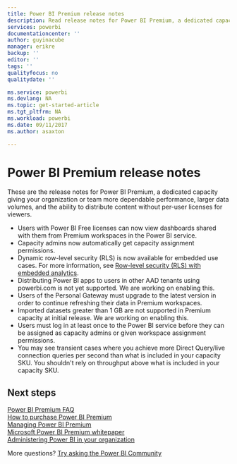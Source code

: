 ```yaml
---
title: Power BI Premium release notes
description: Read release notes for Power BI Premium, a dedicated capacity for your organization or team.
services: powerbi
documentationcenter: ''
author: guyinacube
manager: erikre
backup: ''
editor: ''
tags: ''
qualityfocus: no
qualitydate: ''

ms.service: powerbi
ms.devlang: NA
ms.topic: get-started-article
ms.tgt_pltfrm: NA
ms.workload: powerbi
ms.date: 09/11/2017
ms.author: asaxton

---
```

# Power BI Premium release notes
These are the release notes for Power BI Premium, a dedicated capacity giving your organization or team more dependable performance, larger data volumes, and the ability to distribute content without per-user licenses for viewers.

* Users with Power BI Free licenses can now view dashboards shared with them from Premium workspaces in the Power BI service.
* Capacity admins now automatically get capacity assignment permissions.
* Dynamic row-level security (RLS) is now available for embedded use cases. For more information, see [Row-level security (RLS) with embedded analytics](powerbi-developer-embedded-rls.md).
* Distributing Power BI apps to users in other AAD tenants using powerbi.com is not yet supported. We are working on enabling this.
* Users of the Personal Gateway must upgrade to the latest version in order to continue refreshing their data in Premium workspaces.
* Imported datasets greater than 1 GB are not supported in Premium capacity at initial release. We are working on enabling this.
* Users must log in at least once to the Power BI service before they can be assigned as capacity admins or given workspace assignment permissions.
* You may see transient cases where you achieve more Direct Query/live connection queries per second than what is included in your capacity SKU. You shouldn't rely on throughput above what is included in your capacity SKU.

## Next steps
[Power BI Premium FAQ](service-premium-faq.md)  
[How to purchase Power BI Premium](powerbi-admin-premium-purchase.md)  
[Managing Power BI Premium](powerbi-admin-premium-manage.md)  
[Microsoft Power BI Premium whitepaper](https://aka.ms/pbipremiumwhitepaper)  
[Administering Power BI in your organization](service-admin-administering-power-bi-in-your-organization.md)  

More questions? [Try asking the Power BI Community](https://community.powerbi.com/)

